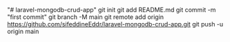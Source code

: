 "# laravel-mongodb-crud-app"  git init git add README.md git commit -m "first commit" git branch -M main git remote add origin https://github.com/sifeddineEddr/laravel-mongodb-crud-app.git git push -u origin main
